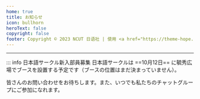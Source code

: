 ```yaml
---
home: true
title: お知らせ
icon: bullhorn
heroText: false
copyright: false
footer: Copyright © 2023 NCUT 日语社 | 使用 <a href="https://theme-hope.vuejs.press/zh/" target="_blank">VuePress Theme Hope</a> 主题 | MIT 协议 
---
```

---
::: info 日本語サークル新入部員募集
日本語サークルは ==10月12日== に毓秀広場でブースを設置する予定です（ブースの位置はまだ決まっていません）。

皆さんのお問い合わせをお待ちします。また、いつでも私たちのチャットグループにご参加になれます。